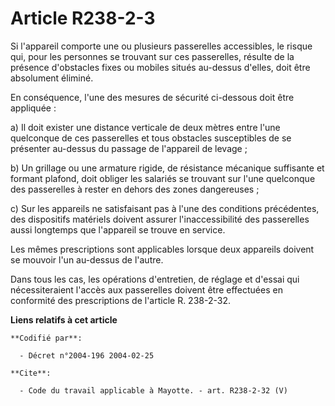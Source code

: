 # Article R238-2-3

Si l'appareil comporte une ou plusieurs passerelles accessibles, le risque qui, pour les personnes se trouvant sur ces
passerelles, résulte de la présence d'obstacles fixes ou mobiles situés au-dessus d'elles, doit être absolument éliminé. 

En conséquence, l'une des mesures de sécurité ci-dessous doit être appliquée : 

a) Il doit exister une distance verticale de deux mètres entre l'une quelconque de ces passerelles et tous obstacles
susceptibles de se présenter au-dessus du passage de l'appareil de levage ; 

b) Un grillage ou une armature rigide, de résistance mécanique suffisante et formant plafond, doit obliger les salariés se
trouvant sur l'une quelconque des passerelles à rester en dehors des zones dangereuses ; 

c) Sur les appareils ne satisfaisant pas à l'une des conditions précédentes, des dispositifs matériels doivent assurer
l'inaccessibilité des passerelles aussi longtemps que l'appareil se trouve en service. 

Les mêmes prescriptions sont applicables lorsque deux appareils doivent se mouvoir l'un au-dessus de l'autre. 

Dans tous les cas, les opérations d'entretien, de réglage et d'essai qui nécessiteraient l'accès aux passerelles doivent être
effectuées en conformité des prescriptions de l'article R. 238-2-32.

**Liens relatifs à cet article**

	**Codifié par**:

	  - Décret n°2004-196 2004-02-25

	**Cite**:

	  - Code du travail applicable à Mayotte. - art. R238-2-32 (V)
